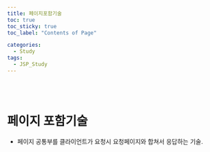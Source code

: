 ```yaml
---
title: 페이지포함기술
toc: true
toc_sticky: true
toc_label: "Contents of Page"

categories:
  - Study
tags:
  - JSP_Study
---
```


<br><br>

# 페이지 포함기술
* 페이지 공통부를 클라이언트가 요청시 요청페이지와 합쳐서 응답하는 기술.
